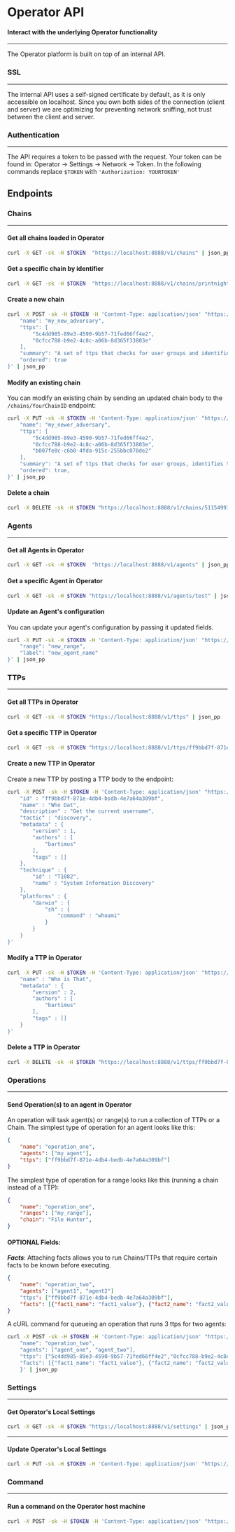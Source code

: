 # Operator API

#### Interact with the underlying Operator functionality

---

The Operator platform is built on top of an internal API.


### SSL

---
The internal API uses a self-signed certificate by default, as it is only accessible on localhost. Since
you own both sides of the connection (client and server) we are optimizing for preventing network sniffing, 
not trust between the client and server.

### Authentication 

---
The API requires a token to be passed with the request. Your token can be found in:
Operator -> Settings -> Network -> Token. In the following commands replace `$TOKEN` 
with `'Authorization: YOURTOKEN'`


## Endpoints 

### Chains

---
#### Get all chains loaded in Operator
```bash
curl -X GET -sk -H $TOKEN  "https://localhost:8888/v1/chains" | json_pp
```
#### Get a specific chain by identifier
```bash
curl -X GET -sk -H $TOKEN  "https://localhost:8888/v1/chains/printnightmare" | json_pp
```
#### Create a new chain
```bash
curl -X POST -sk -H $TOKEN -H 'Content-Type: application/json' "https://localhost:8888/v1/chains" -d '{
    "name": "my_new_adversary",
    "ttps": [
        "5c4dd985-89e3-4590-9b57-71fed66ff4e2",
        "0cfcc788-b9e2-4c8c-a06b-8d365f33803e"
    ],
    "summary": "A set of ttps that checks for user groups and identifies the users home directory",
    "ordered": true
}' | json_pp
```

#### Modify an existing chain
You can modify an existing chain by sending an updated chain body to the `/chains/YourChainID` endpoint:
```bash
curl -X PUT -sk -H $TOKEN -H 'Content-Type: application/json' "https://localhost:8888/v1/chains/51154993-dabe-4999-94a9-9e81b781ecd8" -d '{
    "name": "my_newer_adversary",
    "ttps": [
        "5c4dd985-89e3-4590-9b57-71fed66ff4e2",
        "0cfcc788-b9e2-4c8c-a06b-8d365f33803e",
        "b007fe0c-c6b0-4fda-915c-255bbc070de2"
    ],
    "summary": "A set of ttps that checks for user groups, identifies the users home directory, and copies the clipboard",
    "ordered": true,
}' | json_pp
```
#### Delete a chain
```bash
curl -X DELETE -sk -H $TOKEN "https://localhost:8888/v1/chains/51154993-dabe-4999-94a9-9e81b781ecd8"
```
### Agents

---
#### Get all Agents in Operator
```bash
curl -X GET -sk -H $TOKEN  "https://localhost:8888/v1/agents" | json_pp
```
#### Get a specific Agent in Operator
```bash
curl -X GET -sk -H $TOKEN "https://localhost:8888/v1/agents/test" | json_pp
```
#### Update an Agent's configuration
You can update your agent's configuration by passing it updated fields.
```bash
curl -X PUT -sk -H $TOKEN -H 'Content-Type: application/json' "https://localhost:8888/v1/agents/test" -d '{
    "range": "new_range",
    "label": "new_agent_name"
}' | json_pp
```

### TTPs

---
#### Get all TTPs in Operator
```bash
curl -X GET -sk -H $TOKEN "https://localhost:8888/v1/ttps" | json_pp
```
#### Get a specific TTP in Operator
```bash
curl -X GET -sk -H $TOKEN "https://localhost:8888/v1/ttps/ff9bbd7f-871e-4db4-bedb-4e7a64a309bf" | json_pp
```
#### Create a new TTP in Operator
Create a new TTP by posting a TTP body to the endpoint:
```bash
curl -X POST -sk -H $TOKEN -H 'Content-Type: application/json' "https://localhost:8888/v1/ttps" -d '{
    "id" : "ff9bbd7f-871e-4db4-bsdb-4e7a64a309bf",
    "name" : "Who Dat",
    "description" : "Get the current username",
    "tactic" : "discovery",
    "metadata" : {
        "version" : 1,
        "authors" : [
            "bartimus"
        ],
        "tags" : []
    },
    "technique" : {
        "id" : "T1082",
        "name" : "System Information Discovery"
    },
    "platforms" : {
        "darwin" : {
            "sh" : {
                "command" : "whoami"
            }
        }
    }
}'
```
#### Modify a TTP in Operator
```bash
curl -X PUT -sk -H $TOKEN -H 'Content-Type: application/json' "https://localhost:8888/v1/ttps/ff9bbd7f-871e-4db4-bsdb-4e7a64a309bf" -d '{
    "name" : "Who is That",
    "metadata" : {
        "version" : 2,
        "authors" : [
            "bartimus"
        ],
        "tags" : []
    }
}'
```
#### Delete a TTP in Operator
```bash
curl -X DELETE -sk -H $TOKEN "https://localhost:8888/v1/ttps/ff9bbd7f-871e-4db4-bsdb-4e7a64a309bf"
```
### Operations

---
#### Send Operation(s) to an agent in Operator

An operation will task agent(s) or range(s) to run a collection of TTPs or a Chain. The simplest type of operation for an agent looks like this:
```json
{
    "name": "operation_one",
    "agents": ["my_agent"],
    "ttps": ["ff9bbd7f-871e-4db4-bedb-4e7a64a309bf"]
}
```
The simplest type of operation for a range looks like this (running a chain instead of a TTP):
```json
{
    "name": "operation_one",
    "ranges": ["my_range"],
    "chain": "File Hunter",
}
```
#### **OPTIONAL** Fields:
***Facts***:
Attaching facts allows you to run Chains/TTPs that require certain facts to be known before executing.
```json
{
    "name": "operation_two",
    "agents": ["agent1", "agent2"]
    "ttps": ["ff9bbd7f-871e-4db4-bedb-4e7a64a309bf"],
    "facts": [{"fact1_name": "fact1_value"}, {"fact2_name": "fact2_value"}]
}
```

A cURL command for queueing an operation that runs 3 ttps for two agents:
```bash
curl -X POST -sk -H $TOKEN -H 'Content-Type: application/json' "https://localhost:8888/v1/operations" -d '{
    "name": "operation_two",
    "agents": ["agent_one", "agent_two"],
    "ttps": ["5c4dd985-89e3-4590-9b57-71fed66ff4e2","0cfcc788-b9e2-4c8c-a06b-8d365f33803e","b007fe0c-c6b0-4fda-915c-255bbc070de2"],
    "facts": [{"fact1_name": "fact1_value"}, {"fact2_name": "fact2_value"}]
    }' | json_pp
```

### Settings

---
#### Get Operator's Local Settings
```bash
curl -X GET -sk -H $TOKEN "https://localhost:8888/v1/settings" | json_pp
```
---
#### Update Operator's Local Settings
```bash
curl -X PUT -sk -H $TOKEN -H 'Content-Type: application/json' "https://localhost:8888/v1/settings" -d '{"token": "new_token_value"}' | json_pp
```

### Command

---
#### Run a command on the Operator host machine
```bash
curl -X POST -sk -H $TOKEN -H 'Content-Type: application/json' "https://localhost:8888/v1/command" -d '{"command": "ifconfig"}' | json_pp
```
